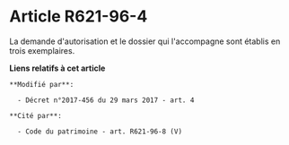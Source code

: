 # Article R621-96-4

La demande d'autorisation et le dossier qui l'accompagne sont établis en trois exemplaires.

**Liens relatifs à cet article**

	**Modifié par**:

	  - Décret n°2017-456 du 29 mars 2017 - art. 4

	**Cité par**:

	  - Code du patrimoine - art. R621-96-8 (V)
